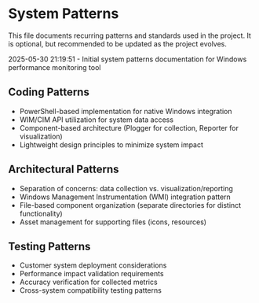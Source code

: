 # System Patterns

This file documents recurring patterns and standards used in the project.
It is optional, but recommended to be updated as the project evolves.

2025-05-30 21:19:51 - Initial system patterns documentation for Windows performance monitoring tool

## Coding Patterns

* PowerShell-based implementation for native Windows integration
* WIM/CIM API utilization for system data access
* Component-based architecture (Plogger for collection, Reporter for visualization)
* Lightweight design principles to minimize system impact

## Architectural Patterns

* Separation of concerns: data collection vs. visualization/reporting
* Windows Management Instrumentation (WMI) integration pattern
* File-based component organization (separate directories for distinct functionality)
* Asset management for supporting files (icons, resources)

## Testing Patterns

* Customer system deployment considerations
* Performance impact validation requirements
* Accuracy verification for collected metrics
* Cross-system compatibility testing patterns